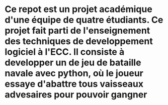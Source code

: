 # Ce repot est un projet académique d'une équipe de quatre étudiants. Ce projet fait parti de l'enseignement des techniques de developpement logiciel à l'ECC. Il consiste à developper un de jeu de bataille navale avec python, où le joueur essaye  d'abattre tous vaisseaux advesaires pour pouvoir gangner
